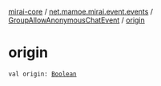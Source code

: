 [mirai-core](../../index.md) / [net.mamoe.mirai.event.events](../index.md) / [GroupAllowAnonymousChatEvent](index.md) / [origin](./origin.md)

# origin

`val origin: `[`Boolean`](https://kotlinlang.org/api/latest/jvm/stdlib/kotlin/-boolean/index.html)